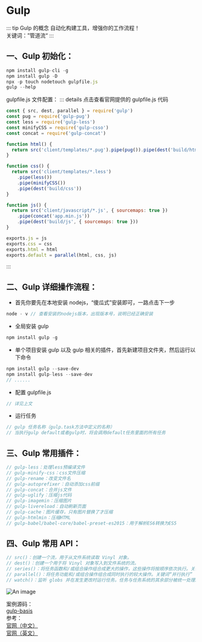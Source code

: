 # Gulp

::: tip Gulp 的概念
自动化构建工具，增强你的工作流程！<br />
关键词：”管道流“
:::

## 一、Gulp 初始化：

```js
npm install gulp-cli -g
npm install gulp -D
npx -p touch nodetouch gulpfile.js
gulp --help
```

gulpfile.js 文件配置：
::: details 点击查看官网提供的 gulpfile.js 代码

```js
const { src, dest, parallel } = require('gulp')
const pug = require('gulp-pug')
const less = require('gulp-less')
const minifyCSS = require('gulp-csso')
const concat = require('gulp-concat')

function html() {
  return src('client/templates/*.pug').pipe(pug()).pipe(dest('build/html'))
}

function css() {
  return src('client/templates/*.less')
    .pipe(less())
    .pipe(minifyCSS())
    .pipe(dest('build/css'))
}

function js() {
  return src('client/javascript/*.js', { sourcemaps: true })
    .pipe(concat('app.min.js'))
    .pipe(dest('build/js', { sourcemaps: true }))
}

exports.js = js
exports.css = css
exports.html = html
exports.default = parallel(html, css, js)
```

:::

## 二、Gulp 详细操作流程：

- 首先你要先在本地安装 nodejs，“傻瓜式”安装即可，一路点击下一步

```js
node - v // 查看安装的nodejs版本，出现版本号，说明已经正确安装
```

- 全局安装 gulp

```js
npm install gulp -g
```

- 单个项目安装 gulp 以及 gulp 相关的插件，首先新建项目文件夹，然后运行以下命令

```js
npm install gulp --save-dev
npm install gulp-less --save-dev
// ......
```

- 配置 gulpfile.js

```js
// 详见上文
```

- 运行任务

```js
// gulp 任务名称（gulp.task方法中定义的名称）
// 当执行gulp default或者gulp时，将会调用default任务里面的所有任务
```

## 三、Gulp 常用插件：

```js
// gulp-less：处理less预编译文件
// gulp-minify-css：css文件压缩
// gulp-rename：改变文件名
// gulp-autoprefixer：自动添加css前缀
// gulp-concat：合并js文件
// gulp-uglify：压缩js代码
// gulp-imagemin：压缩图片
// gulp-livereload：自动刷新页面
// gulp-cache：图片缓存，只有图片替换了才压缩
// gulp-htmlmin：压缩HTML
// gulp-babel/babel-core/babel-preset-es2015：用于解析ES6转换为ES5
```

## 四、Gulp 常用 API：

```js
// src()：创建一个流，用于从文件系统读取 Vinyl 对象。
// dest()：创建一个用于将 Vinyl 对象写入到文件系统的流。
// series()：将任务函数和/或组合操作组合成更大的操作，这些操作将按顺序依次执行。关键词“串行（顺序）执行”
// parallel()：将任务功能和/或组合操作组合成同时执行的较大操作。关键词“并行执行”
// watch()：监听 globs 并在发生更改时运行任务。任务与任务系统的其余部分被统一处理。
```

![An image](/images/tools/gulp.jpg)

案例源码：<br />
<a href="https://github.com/bobo88/project-basis/tree/main/gulp-basis" target="_blank">gulp-basis </a><br />
参考：<br />
<a href="https://www.gulpjs.com.cn/" target="_blank">官网（中文）</a><br />
<a href="https://gulpjs.com/" target="_blank">官网（英文）</a>
